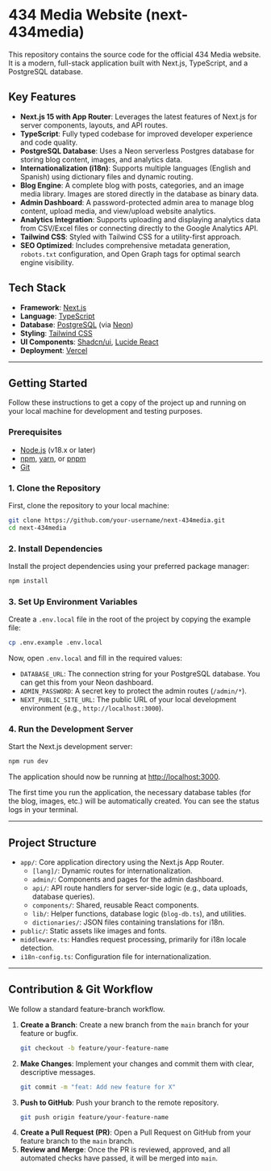 # 434 Media Website (next-434media)

This repository contains the source code for the official 434 Media website. 
It is a modern, full-stack application built with Next.js, TypeScript, and a PostgreSQL database.

## Key Features

*   **Next.js 15 with App Router**: Leverages the latest features of Next.js for server components, layouts, and API routes.
*   **TypeScript**: Fully typed codebase for improved developer experience and code quality.
*   **PostgreSQL Database**: Uses a Neon serverless Postgres database for storing blog content, images, and analytics data.
*   **Internationalization (i18n)**: Supports multiple languages (English and Spanish) using dictionary files and dynamic routing.
*   **Blog Engine**: A complete blog with posts, categories, and an image media library. Images are stored directly in the database as binary data.
*   **Admin Dashboard**: A password-protected admin area to manage blog content, upload media, and view/upload website analytics.
*   **Analytics Integration**: Supports uploading and displaying analytics data from CSV/Excel files or connecting directly to the Google Analytics API.
*   **Tailwind CSS**: Styled with Tailwind CSS for a utility-first approach.
*   **SEO Optimized**: Includes comprehensive metadata generation, `robots.txt` configuration, and Open Graph tags for optimal search engine visibility.

## Tech Stack

*   **Framework**: [Next.js](https://nextjs.org/)
*   **Language**: [TypeScript](https://www.typescriptlang.org/)
*   **Database**: [PostgreSQL](https://www.postgresql.org/) (via [Neon](https://neon.tech/))
*   **Styling**: [Tailwind CSS](https://tailwindcss.com/)
*   **UI Components**: [Shadcn/ui](https://ui.shadcn.com/), [Lucide React](https://lucide.dev/)
*   **Deployment**: [Vercel](https://vercel.com/)

---

## Getting Started

Follow these instructions to get a copy of the project up and running on your local machine for development and testing purposes.

### Prerequisites

*   [Node.js](https://nodejs.org/) (v18.x or later)
*   [npm](https://www.npmjs.com/), [yarn](https://yarnpkg.com/), or [pnpm](https://pnpm.io/)
*   [Git](https://git-scm.com/)

### 1. Clone the Repository

First, clone the repository to your local machine:

```sh
git clone https://github.com/your-username/next-434media.git
cd next-434media
```

### 2. Install Dependencies

Install the project dependencies using your preferred package manager:

```sh
npm install
```

### 3. Set Up Environment Variables

Create a `.env.local` file in the root of the project by copying the example file:

```sh
cp .env.example .env.local
```

Now, open `.env.local` and fill in the required values:

*   `DATABASE_URL`: The connection string for your PostgreSQL database. You can get this from your Neon dashboard.
*   `ADMIN_PASSWORD`: A secret key to protect the admin routes (`/admin/*`).
*   `NEXT_PUBLIC_SITE_URL`: The public URL of your local development environment (e.g., `http://localhost:3000`).

### 4. Run the Development Server

Start the Next.js development server:

```sh
npm run dev
```

The application should now be running at [http://localhost:3000](http://localhost:3000).

The first time you run the application, the necessary database tables (for the blog, images, etc.) will be automatically created. You can see the status logs in your terminal.

---

## Project Structure

*   `app/`: Core application directory using the Next.js App Router.
    *   `[lang]/`: Dynamic routes for internationalization.
    *   `admin/`: Components and pages for the admin dashboard.
    *   `api/`: API route handlers for server-side logic (e.g., data uploads, database queries).
    *   `components/`: Shared, reusable React components.
    *   `lib/`: Helper functions, database logic (`blog-db.ts`), and utilities.
    *   `dictionaries/`: JSON files containing translations for i18n.
*   `public/`: Static assets like images and fonts.
*   `middleware.ts`: Handles request processing, primarily for i18n locale detection.
*   `i18n-config.ts`: Configuration file for internationalization.

---

## Contribution & Git Workflow

We follow a standard feature-branch workflow.

1.  **Create a Branch**: Create a new branch from the `main` branch for your feature or bugfix.
    ```sh
    git checkout -b feature/your-feature-name
    ```
2.  **Make Changes**: Implement your changes and commit them with clear, descriptive messages.
    ```sh
    git commit -m "feat: Add new feature for X"
    ```
3.  **Push to GitHub**: Push your branch to the remote repository.
    ```sh
    git push origin feature/your-feature-name
    ```
4.  **Create a Pull Request (PR)**: Open a Pull Request on GitHub from your feature branch to the `main` branch.
5.  **Review and Merge**: Once the PR is reviewed, approved, and all automated checks have passed, it will be merged into `main`.

